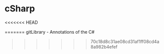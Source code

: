 # cSharp
<<<<<<< HEAD

=======
gitLibrary - Annotations of the C#

>>>>>>> 70c18d8c31ae08cd31af1ff08cd4a8a982b4efef
